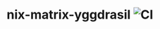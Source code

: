 # nix-matrix-yggdrasil ![CI](https://github.com/bbigras/nix-matrix-yggdrasil/workflows/CI/badge.svg)
